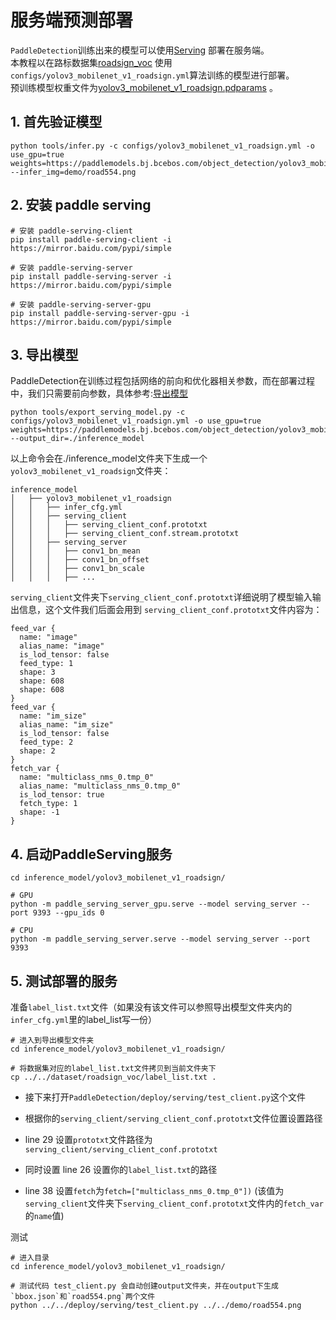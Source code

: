 # 服务端预测部署

`PaddleDetection`训练出来的模型可以使用[Serving](https://github.com/PaddlePaddle/Serving) 部署在服务端。  
本教程以在路标数据集[roadsign_voc](https://paddlemodels.bj.bcebos.com/object_detection/roadsign_voc.tar) 使用`configs/yolov3_mobilenet_v1_roadsign.yml`算法训练的模型进行部署。  
预训练模型权重文件为[yolov3_mobilenet_v1_roadsign.pdparams](https://paddlemodels.bj.bcebos.com/object_detection/yolov3_mobilenet_v1_roadsign.pdparams) 。

## 1. 首先验证模型
```
python tools/infer.py -c configs/yolov3_mobilenet_v1_roadsign.yml -o use_gpu=true weights=https://paddlemodels.bj.bcebos.com/object_detection/yolov3_mobilenet_v1_roadsign.pdparams --infer_img=demo/road554.png
```

## 2. 安装 paddle serving
```
# 安装 paddle-serving-client
pip install paddle-serving-client -i https://mirror.baidu.com/pypi/simple

# 安装 paddle-serving-server
pip install paddle-serving-server -i https://mirror.baidu.com/pypi/simple

# 安装 paddle-serving-server-gpu
pip install paddle-serving-server-gpu -i https://mirror.baidu.com/pypi/simple
```

## 3. 导出模型
PaddleDetection在训练过程包括网络的前向和优化器相关参数，而在部署过程中，我们只需要前向参数，具体参考:[导出模型](https://github.com/PaddlePaddle/PaddleDetection/blob/master/docs/advanced_tutorials/deploy/EXPORT_MODEL.md)

```
python tools/export_serving_model.py -c configs/yolov3_mobilenet_v1_roadsign.yml -o use_gpu=true weights=https://paddlemodels.bj.bcebos.com/object_detection/yolov3_mobilenet_v1_roadsign.pdparams --output_dir=./inference_model
```

以上命令会在./inference_model文件夹下生成一个`yolov3_mobilenet_v1_roadsign`文件夹：
```
inference_model
│   ├── yolov3_mobilenet_v1_roadsign
│   │   ├── infer_cfg.yml
│   │   ├── serving_client
│   │   │   ├── serving_client_conf.prototxt
│   │   │   ├── serving_client_conf.stream.prototxt
│   │   ├── serving_server
│   │   │   ├── conv1_bn_mean
│   │   │   ├── conv1_bn_offset
│   │   │   ├── conv1_bn_scale
│   │   │   ├── ...
```

`serving_client`文件夹下`serving_client_conf.prototxt`详细说明了模型输入输出信息，这个文件我们后面会用到
`serving_client_conf.prototxt`文件内容为：
```
feed_var {
  name: "image"
  alias_name: "image"
  is_lod_tensor: false
  feed_type: 1
  shape: 3
  shape: 608
  shape: 608
}
feed_var {
  name: "im_size"
  alias_name: "im_size"
  is_lod_tensor: false
  feed_type: 2
  shape: 2
}
fetch_var {
  name: "multiclass_nms_0.tmp_0"
  alias_name: "multiclass_nms_0.tmp_0"
  is_lod_tensor: true
  fetch_type: 1
  shape: -1
}
```

## 4. 启动PaddleServing服务

```
cd inference_model/yolov3_mobilenet_v1_roadsign/

# GPU
python -m paddle_serving_server_gpu.serve --model serving_server --port 9393 --gpu_ids 0

# CPU
python -m paddle_serving_server.serve --model serving_server --port 9393
```

## 5. 测试部署的服务
准备`label_list.txt`文件（如果没有该文件可以参照导出模型文件夹内的`infer_cfg.yml`里的label_list写一份）

```
# 进入到导出模型文件夹
cd inference_model/yolov3_mobilenet_v1_roadsign/

# 将数据集对应的label_list.txt文件拷贝到当前文件夹下
cp ../../dataset/roadsign_voc/label_list.txt .
```

* 接下来打开`PaddleDetection/deploy/serving/test_client.py`这个文件

* 根据你的`serving_client/serving_client_conf.prototxt`文件位置设置路径
* line 29 设置`prototxt`文件路径为`serving_client/serving_client_conf.prototxt`  

* 同时设置 line 26 设置你的`label_list.txt`的路径

* line 38 设置`fetch`为`fetch=["multiclass_nms_0.tmp_0"])`  (该值为`serving_client`文件夹下`serving_client_conf.prototxt`文件内的`fetch_var`的`name`值)

测试
```
# 进入目录
cd inference_model/yolov3_mobilenet_v1_roadsign/

# 测试代码 test_client.py 会自动创建output文件夹，并在output下生成`bbox.json`和`road554.png`两个文件
python ../../deploy/serving/test_client.py ../../demo/road554.png
```
